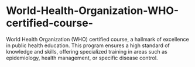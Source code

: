 # World-Health-Organization-WHO-certified-course-
World Health Organization (WHO) certified course, a hallmark of excellence in public health education. This program ensures a high standard of knowledge and skills, offering specialized training in areas such as epidemiology, health management, or specific disease control. 
